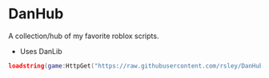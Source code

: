 # DanHub
A collection/hub of my favorite roblox scripts.
- Uses DanLib

```lua
loadstring(game:HttpGet("https://raw.githubusercontent.com/rsley/DanHub/main/loader.lua"))()
```